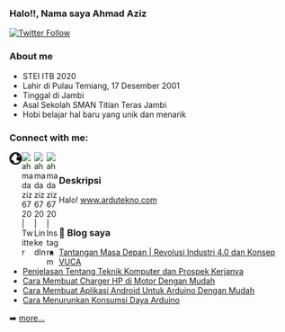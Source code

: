 ### Halo!!, Nama saya Ahmad Aziz
[![Twitter Follow](https://img.shields.io/twitter/follow/ahmadaziz6720?color=1DA1F2&logo=twitter&style=for-the-badge)](https://twitter.com/intent/follow?original_referer=https%3A%2F%2Fgithub.com%2Fahmadaziz6720&screen_name=ahmadaziz6720)

### About me

- STEI ITB 2020
- Lahir di Pulau Temiang, 17 Desember 2001
- Tinggal di Jambi
- Asal Sekolah SMAN Titian Teras Jambi
- Hobi belajar hal baru yang unik dan menarik


### Connect with me:

[<img align="left" alt="ardutekno.com" width="22px" src="https://raw.githubusercontent.com/iconic/open-iconic/master/svg/globe.svg" />][website]
[<img align="left" alt="ahmadaziz6720 | Twitter" width="22px" src="https://cdn.jsdelivr.net/npm/simple-icons@v3/icons/twitter.svg" />][twitter]
[<img align="left" alt="ahmadaziz6720 | LinkedIn" width="22px" src="https://cdn.jsdelivr.net/npm/simple-icons@v3/icons/linkedin.svg" />][linkedin]
[<img align="left" alt="ahmadaziz6720| Instagram" width="22px" src="https://cdn.jsdelivr.net/npm/simple-icons@v3/icons/instagram.svg" />][instagram]

<br />

### Deskripsi
Halo!
www.ardutekno.com
<br /><br />

### 📕 Blog saya

<!-- BLOG-POST-LIST:START -->
- [Tantangan Masa Depan | Revolusi Industri 4.0 dan Konsep VUCA](https://www.ardutekno.com/2020/09/revolusi-industri-dan-konsep-vuca.html)
- [Penjelasan Tentang Teknik Komputer dan Prospek Kerjanya](https://www.ardutekno.com/2020/06/penjelasan-tentang-teknik-komputer.html)
- [Cara Membuat Charger HP di Motor Dengan Mudah](https://www.ardutekno.com/2020/06/membuat-charger-hp-di-motor.html)
- [Cara Membuat Aplikasi Android Untuk Arduino Dengan Mudah](https://www.ardutekno.com/2020/05/membuat-aplikasi-android-arduino.html)
- [Cara Menurunkan Konsumsi Daya Arduino](https://www.ardutekno.com/2020/05/menurunkan-konsumsi-daya-arduino.html)
<!-- BLOG-POST-LIST:END -->

➡️ [more...](https://ardutekno.com)


[website]: https://ardutekno.com
[twitter]: https://twitter.com/ahmadaziz6720
[instagram]: https://instagram.com/ahmadaziz6720
[linkedin]: https://linkedin.com/in/ahmad-aziz-598543166/
